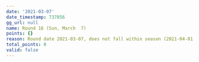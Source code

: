 ```yaml
---
date: '2021-03-07'
date_timestamp: 737856
gg_url: null
name: Round 16 (Sun, March  7)
points: {}
reason: Round date 2021-03-07, does not fall within season (2021-04-01 to 2021-10-01)
total_points: 0
valid: false
---
```

